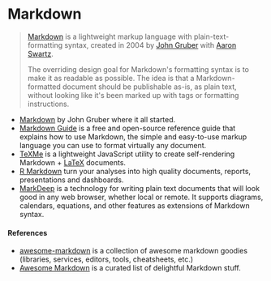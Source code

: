 # Markdown

> [Markdown](https://en.wikipedia.org/wiki/Markdown) is a lightweight markup language with plain-text-formatting syntax, created in 2004 by [John Gruber](http://daringfireball.net) with [Aaron Swartz](https://en.wikipedia.org/wiki/Aaron_Swartz).
> 
> The overriding design goal for Markdown's formatting syntax is to make it as readable as possible. The idea is that a Markdown-formatted document should be publishable as-is, as plain text, without looking like it's been marked up with tags or formatting instructions.

- [Markdown](https://daringfireball.net/projects/markdown/) by John Gruber where it all started.
- [Markdown Guide](https://www.markdownguide.org) is a free and open-source reference guide that explains how to use Markdown, the simple and easy-to-use markup language you can use to format virtually any document.
- [TeXMe](https://github.com/susam/texme) is a lightweight JavaScript utility to create self-rendering Markdown + [LaTeX](https://www.latex-project.org) documents.
- [R Markdown](https://rmarkdown.rstudio.com) turn your analyses into high quality documents, reports, presentations and dashboards.
- [MarkDeep](https://casual-effects.com/markdeep/) is a technology for writing plain text documents that will look good in any web browser, whether local or remote. It supports diagrams, calendars, equations, and other features as extensions of Markdown syntax.

#### References

- [awesome-markdown](https://github.com/mundimark/awesome-markdown) is a collection of awesome markdown goodies (libraries, services, editors, tools, cheatsheets, etc.)
- [Awesome Markdown](https://project-awesome.org/BubuAnabelas/awesome-markdown) is a curated list of delightful Markdown stuff.